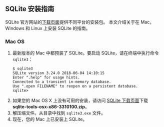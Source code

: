 ## SQLite 安装指南
SQLite 官方网站的[下载页面](https://sqlite.org/download.html)提供不同平台的安装包。 本文介绍关于在 Mac，Windows 和 Linux 上安装 SQLite 的指南。
### Mac OS
1. 最新版本的 Mac 中都预装了 SQLite。要启动 SQLite，请在终端中执行命令 ``sqlite3``：
   ```
   $ sqlite3
   SQLite version 3.24.0 2018-06-04 14:10:15
   Enter ".help" for usage hints.
   Connected to a transient in-memory database.
   Use ".open FILENAME" to reopen on a persistent database.
   sqlite> 
   ```
1. 如果您的 Mac OS X 上没有可用的安装，请访问 [SQLite 下载页面](https://sqlite.org/download.html)下载 **sqlite-tools-osx-x86-3310100.zip**。
1. 解压缩文件。从目录中找到 ``sqlite3.exe`` 文件。
1. 现在，您的 Mac 上已安装上 SQLite。
